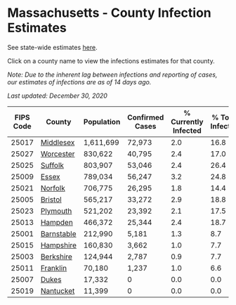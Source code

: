 # Massachusetts - County Infection Estimates

See state-wide estimates [here](/infections/us-ma).

Click on a county name to view the infections estimates for that county.

*Note: Due to the inherent lag between infections and reporting of cases, our estimates of infections are as of 14 days ago.*

*Last updated: December 30, 2020*

|   FIPS Code |                   County |   Population |   Confirmed Cases |   % Currently Infected |   % Total Infected |
|-------------|--------------------------|--------------|-------------------|------------------------|--------------------|
|       25017 |   [Middlesex](middlesex) |    1,611,699 |            72,973 |                    2.0 |               16.8 |
|       25027 |   [Worcester](worcester) |      830,622 |            40,795 |                    2.4 |               17.0 |
|       25025 |       [Suffolk](suffolk) |      803,907 |            53,046 |                    2.4 |               26.4 |
|       25009 |           [Essex](essex) |      789,034 |            56,247 |                    3.2 |               24.8 |
|       25021 |       [Norfolk](norfolk) |      706,775 |            26,295 |                    1.8 |               14.4 |
|       25005 |       [Bristol](bristol) |      565,217 |            33,272 |                    2.9 |               18.8 |
|       25023 |     [Plymouth](plymouth) |      521,202 |            23,392 |                    2.1 |               17.5 |
|       25013 |       [Hampden](hampden) |      466,372 |            25,344 |                    2.4 |               18.7 |
|       25001 | [Barnstable](barnstable) |      212,990 |             5,181 |                    1.3 |                8.7 |
|       25015 |   [Hampshire](hampshire) |      160,830 |             3,662 |                    1.0 |                7.7 |
|       25003 |   [Berkshire](berkshire) |      124,944 |             2,787 |                    0.9 |                7.7 |
|       25011 |     [Franklin](franklin) |       70,180 |             1,237 |                    1.0 |                6.6 |
|       25007 |           [Dukes](dukes) |       17,332 |                 0 |                    0.0 |                0.0 |
|       25019 |   [Nantucket](nantucket) |       11,399 |                 0 |                    0.0 |                0.0 |